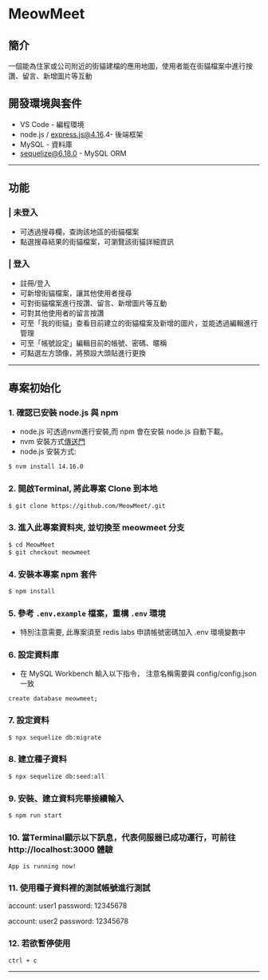 # MeowMeet


## 簡介

一個能為住家或公司附近的街貓建檔的應用地圖，使用者能在街貓檔案中進行按讚、留言、新增圖片等互動


## 開發環境與套件
* VS Code - 編程環境
* node.js / express.js@4.16.4- 後端框架
* MySQL - 資料庫
* sequelize@6.18.0 - MySQL ORM

---

## 功能

### | 未登入
- 可透過搜尋欄，查詢該地區的街貓檔案
- 點選搜尋結果的街貓檔案，可瀏覽該街貓詳細資訊

### | 登入
- 註冊/登入
- 可新增街貓檔案，讓其他使用者搜尋
- 可對街貓檔案進行按讚、留言、新增圖片等互動
- 可對其他使用者的留言按讚
- 可至「我的街貓」查看目前建立的街貓檔案及新增的圖片，並能透過編輯進行管理
- 可至「帳號設定」編輯目前的帳號、密碼、暱稱
- 可點選左方頭像，將預設大頭貼進行更換

---

## 專案初始化

### 1. 確認已安裝 node.js 與 npm

   - node.js 可透過nvm進行安裝,而 npm 會在安裝 node.js 自動下載。
  - nvm 安裝方式[傳送門](https://github.com/creationix/nvm)
  - node.js 安裝方式:
  ```bash
  $ nvm install 14.16.0
  ```

### 2. 開啟Terminal, 將此專案 Clone 到本地
``` bash 
$ git clone https://github.com/MeowMeet/.git
```

### 3. 進入此專案資料夾, 並切換至 meowmeet 分支
```bash
$ cd MeowMeet
$ git checkout meowmeet
```

### 4. 安裝本專案 npm 套件
``` bash 
$ npm install
```

### 5. 參考 `.env.example` 檔案，重構 `.env` 環境
- 特別注意需要, 此專案須至 redis labs 申請帳號密碼加入 .env 環境變數中

### 6. 設定資料庫
- 在 MySQL Workbench 輸入以下指令，
注意名稱需要與 config/config.json 一致

```
create database meowmeet;
```

### 7. 設定資料
```bash
$ npx sequelize db:migrate
```

### 8. 建立種子資料
```bash
$ npx sequelize db:seed:all
```

### 9. 安裝、建立資料完畢接續輸入
```bash
$ npm run start
```

### 10. 當Terminal顯示以下訊息，代表伺服器已成功運行，可前往 http://localhost:3000 體驗

  ```
  App is running now!
  ```

### 11. 使用種子資料裡的測試帳號進行測試
account: user1
password: 12345678

account: user2
password: 12345678


### 12. 若欲暫停使用

  ```
  ctrl + c
  ```

---





